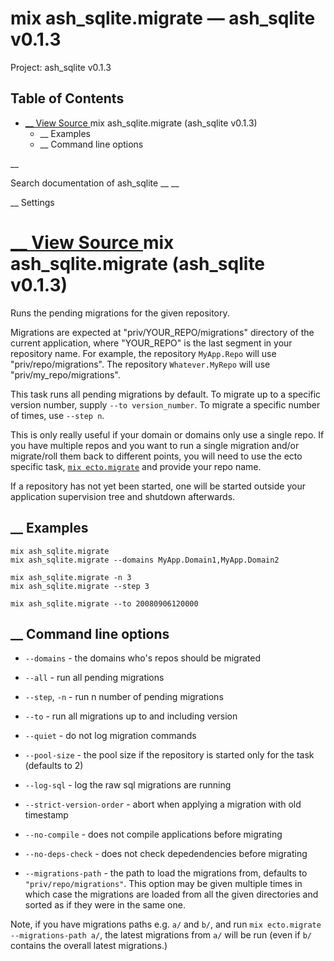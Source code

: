 # mix ash_sqlite.migrate — ash_sqlite v0.1.3

Project: ash_sqlite v0.1.3

## Table of Contents

- [ __ View Source ](external_link) mix ash_sqlite.migrate (ash_sqlite v0.1.3)
  - __ Examples
  - __ Command line options

__

Search documentation of ash_sqlite __ __

__ Settings

#  [ __ View Source ](external_link) mix ash_sqlite.migrate (ash_sqlite v0.1.3)

Runs the pending migrations for the given repository.

Migrations are expected at "priv/YOUR_REPO/migrations" directory of the current application, where "YOUR_REPO" is the last segment in your repository name. For example, the repository `MyApp.Repo` will use "priv/repo/migrations". The repository `Whatever.MyRepo` will use "priv/my_repo/migrations".

This task runs all pending migrations by default. To migrate up to a specific version number, supply `--to version_number`. To migrate a specific number of times, use `--step n`.

This is only really useful if your domain or domains only use a single repo. If you have multiple repos and you want to run a single migration and/or migrate/roll them back to different points, you will need to use the ecto specific task, [`mix ecto.migrate`](external_link) and provide your repo name.

If a repository has not yet been started, one will be started outside your application supervision tree and shutdown afterwards.

##  __ Examples
    
    
    mix ash_sqlite.migrate
    mix ash_sqlite.migrate --domains MyApp.Domain1,MyApp.Domain2
    
    mix ash_sqlite.migrate -n 3
    mix ash_sqlite.migrate --step 3
    
    mix ash_sqlite.migrate --to 20080906120000

##  __ Command line options

  * `--domains` \- the domains who's repos should be migrated

  * `--all` \- run all pending migrations

  * `--step`, `-n` \- run n number of pending migrations

  * `--to` \- run all migrations up to and including version

  * `--quiet` \- do not log migration commands

  * `--pool-size` \- the pool size if the repository is started only for the task (defaults to 2)

  * `--log-sql` \- log the raw sql migrations are running

  * `--strict-version-order` \- abort when applying a migration with old timestamp

  * `--no-compile` \- does not compile applications before migrating

  * `--no-deps-check` \- does not check depedendencies before migrating

  * `--migrations-path` \- the path to load the migrations from, defaults to `"priv/repo/migrations"`. This option may be given multiple times in which case the migrations are loaded from all the given directories and sorted as if they were in the same one.

Note, if you have migrations paths e.g. `a/` and `b/`, and run `mix ecto.migrate --migrations-path a/`, the latest migrations from `a/` will be run (even if `b/` contains the overall latest migrations.)



